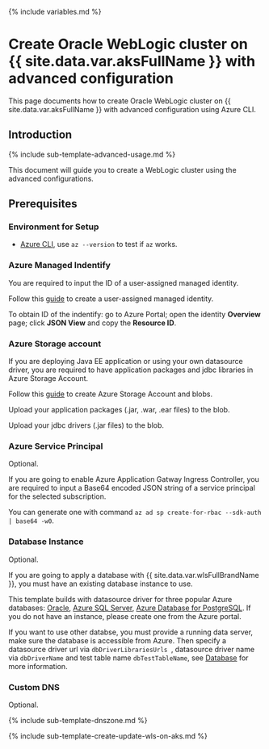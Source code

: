 <!--
Copyright (c) 2021, Oracle and/or its affiliates.
Licensed under the Universal Permissive License v 1.0 as shown at https://oss.oracle.com/licenses/upl.
-->

{% include variables.md %}

# Create Oracle WebLogic cluster on {{ site.data.var.aksFullName }} with advanced configuration

This page documents how to create Oracle WebLogic cluster on {{ site.data.var.aksFullName }} with advanced configuration using Azure CLI.

## Introduction

{% include sub-template-advanced-usage.md %}

This document will guide you to create a WebLogic cluster using the advanced configurations.

## Prerequisites

### Environment for Setup

* [Azure CLI](https://docs.microsoft.com/en-us/cli/azure), use `az --version` to test if `az` works.

### Azure Managed Indentify

You are required to input the ID of a user-assigned managed identity. 

Follow this [guide](https://docs.microsoft.com/en-us/azure/active-directory/managed-identities-azure-resources/how-to-manage-ua-identity-portal) 
to create a user-assigned managed identity.

To obtain ID of the indentify: go to Azure Portal; open the identity **Overview** page; click **JSON View** and copy the **Resource ID**.

### Azure Storage account 

If you are deploying Java EE application or using your own datasource driver, you are required to 
have application packages and jdbc libraries in Azure Storage Account.

Follow this [guide](https://docs.microsoft.com/en-us/azure/storage/blobs/storage-quickstart-blobs-portal) to create Azure Storage Account and blobs.

Upload your application packages (.jar, .war, .ear files) to the blob.

Upload your jdbc drivers (.jar files) to the blob.

### Azure Service Principal

Optional.

If you are going to enable Azure Application Gatway Ingress Controller, you are required to input 
a Base64 encoded JSON string of a service principal for the selected subscription.

You can generate one with command `az ad sp create-for-rbac --sdk-auth | base64 -w0`.

### Database Instance

Optional.

If you are going to apply a database with {{ site.data.var.wlsFullBrandName }},
you must have an existing database instance to use.  

This template builds with datasource driver for three popular Azure databases: [Oracle](https://ms.portal.azure.com/#blade/Microsoft_Azure_Marketplace/MarketplaceOffersBlade/selectedMenuItemId/home/searchQuery/oracle%20database), 
[Azure SQL Server](https://docs.microsoft.com/en-us/azure/azure-sql/), [Azure Database for PostgreSQL](https://docs.microsoft.com/en-us/azure/azure-sql/database/single-database-create-quickstart?WT.mc_id=gallery&tabs=azure-portal).  If you do not have an instance, please
create one from the Azure portal. 

If you want to use other databse, you must provide a running data server, 
make sure the database is accessible from Azure. Then specify a datasource driver url via `dbDriverLibrariesUrls `, datasource driver name via `dbDriverName` and test table name `dbTestTableName`, see [Database](https://oracle.github.io/weblogic-kubernetes-operator/userguide/aks/#database) for more information.

### Custom DNS

Optional.

{% include sub-template-dnszone.md %}

{% include sub-template-create-update-wls-on-aks.md %} 